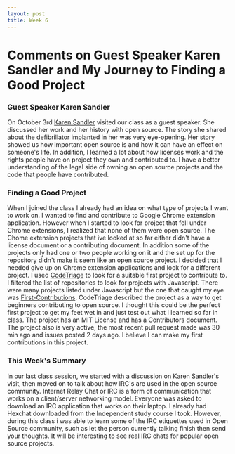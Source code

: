 ```yaml
---
layout: post
title: Week 6
---
```


# Comments on Guest Speaker Karen Sandler and My Journey to Finding a Good Project

### Guest Speaker Karen Sandler

On October 3rd [Karen Sandler](https://en.wikipedia.org/wiki/Karen_Sandler) visited our class as a guest speaker. She discussed her work and her history with open source. The story she shared about the defibrillator implanted in her was very eye-opening. Her story showed us how important open source is and how it can have an effect on someone's life. In addition, I learned a lot about how licenses work and the rights people have on project they own and contributed to. I have a better understanding of the legal side of owning an open source projects and the code that people have contributed.

### Finding a Good Project

When I joined the class I already had an idea on what type of projects I want to work on. I wanted to find and contribute to Google Chrome extension application. However when I started to look for project that fell under Chrome extensions, I realized that none of them were open source. The Chome extension projects that ive looked at so far either didn't have a license document or a contributing document. In addition some of the projects only had one or two people working on it and the set up for the repository didn't make it seem like an open source project. I decided that I needed give up on Chrome extension applications and look for a different project. I used [CodeTriage](https://www.codetriage.com/) to look for a suitable first project to contribute to. I filtered the list of repositories to look for projects with Javascript. There were many projects listed under Javascript but the one that caught my eye was [First-Contributions](https://github.com/firstcontributions/first-contributions). CodeTriage described the project as a way to get beginners contributing to open source. I thought this could be the perfect first project to get my feet wet in and just test out what I learned so far in class. The project has an MIT License and has a Contributors document. The project also is very active, the most recent pull request made was 30 min ago and issues posted 2 days ago. I believe I can make my first contributions in this project.

### This Week's Summary

In our last class session, we started with a discussion on Karen Sandler's visit, then moved on to talk about how IRC's are used in the open source community. Internet Relay Chat or IRC is a form of communication that works on a client/server networking model. Everyone was asked to download an IRC application that works on their laptop. I already had Hexchat downloaded from the Independent study course I took. However, during this class i was able to learn some of the IRC etiquettes used in Open Source community, such as let the person currently talking finish then send your thoughts. It will be interesting to see real IRC chats for popular open source projects.
